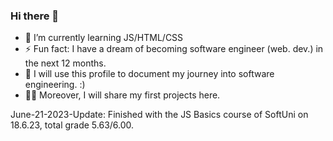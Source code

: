### Hi there 👋


- 🌱 I’m currently learning JS/HTML/CSS 
- ⚡ Fun fact: I have a dream of becoming software engineer (web. dev.) in the next 12 months.
- 👏 I will use this profile to document my journey into software engineering. :) 
- 👨‍🔧 Moreover, I will share my first projects here.


June-21-2023-Update: Finished with the JS Basics course of SoftUni on 18.6.23, total grade 5.63/6.00.
